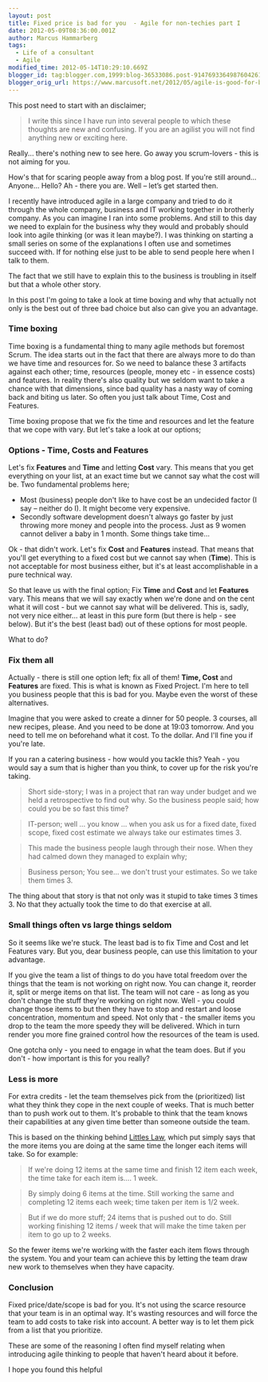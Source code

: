 ```yaml
---
layout: post
title: Fixed price is bad for you  - Agile for non-techies part I
date: 2012-05-09T08:36:00.001Z
author: Marcus Hammarberg
tags:
  - Life of a consultant
  - Agile
modified_time: 2012-05-14T10:29:10.669Z
blogger_id: tag:blogger.com,1999:blog-36533086.post-9147693364987604261
blogger_orig_url: https://www.marcusoft.net/2012/05/agile-is-good-for-business-part-i.html
---
```


This post need to start with an disclaimer;

> I write this since I have run into several people to which these thoughts are new and confusing. If you are an agilist you will not find anything new or exciting here.

Really... there's nothing new to see here. Go away you scrum-lovers - this is not aiming for you.

How's that for scaring people away from a blog post. If you're still around... Anyone... Hello? Ah - there you are. Well – let’s get started then.

I recently have introduced agile in a large company and tried to do it through the whole company, business and IT working together in brotherly company. As you can imagine I ran into some problems. And still to this day we need to explain for the business why they would and probably should look into agile thinking (or was it lean maybe?). I was thinking on starting a small series on some of the explanations I often use and sometimes succeed with. If for nothing else just to be able to send people here when I talk to them.

The fact that we still have to explain this to the business is troubling in itself but that a whole other story.

In this post I'm going to take a look at time boxing and why that actually not only is the best out of three bad choice but also can give you an advantage.

### Time boxing

Time boxing is a fundamental thing to many agile methods but foremost Scrum. The idea starts out in the fact that there are always more to do than we have time and resources for. So we need to balance these 3 artifacts against each other; time, resources (people, money etc - in essence costs) and features. In reality there's also quality but we seldom want to take a chance with that dimensions, since bad quality has a nasty way of coming back and biting us later. So often you just talk about Time, Cost and Features.

Time boxing propose that we fix the time and resources and let the feature that we cope with vary. But let's take a look at our options;

### Options - Time, Costs and Features

Let's fix **Features** and **Time** and letting **Cost** vary. This means that you get everything on your list, at an exact time but we cannot say what the cost will be. Two fundamental problems here;

- Most (business) people don't like to have cost be an undecided factor (I say – neither do I). It might become very expensive.
- Secondly software development doesn't always go faster by just throwing more money and people into the process. Just as 9 women cannot deliver a baby in 1 month. Some things take time...

Ok - that didn't work. Let's fix **Cost** and **Features** instead. That means that you'll get everything to a fixed cost but we cannot say when (**Time**). This is not acceptable for most business either, but it's at least accomplishable in a pure technical way.

So that leave us with the final option; Fix **Time** and **Cost** and let **Features** vary. This means that we will say exactly when we're done and on the cent what it will cost - but we cannot say what will be delivered. This is, sadly, not very nice either... at least in this pure form (but there is help - see below). But it's the best (least bad) out of these options for most people.

What to do?

### Fix them all

Actually - there is still one option left; fix all of them! **Time, Cost** and **Features** are fixed. This is what is known as Fixed Project. I'm here to tell you business people that this is bad for you. Maybe even the worst of these alternatives.

Imagine that you were asked to create a dinner for 50 people. 3 courses, all new recipes, please. And you need to be done at 19:03 tomorrow. And you need to tell me on beforehand what it cost. To the dollar. And I'll fine you if you're late.

If you ran a catering business - how would you tackle this? Yeah - you would say a sum that is higher than you think, to cover up for the risk you're taking.

> Short side-story; I was in a project that ran way under budget and we held a retrospective to find out why. So the business people said; how could you be so fast this time?

> IT-person; well ... you know ... when you ask us for a fixed date, fixed scope, fixed cost estimate we always take our estimates times 3.

> This made the business people laugh through their nose. When they had calmed down they managed to explain why;

> Business person; You see... we don't trust your estimates. So we take them times 3.

The thing about that story is that not only was it stupid to take times 3 times 3. No that they actually took the time to do that exercise at all.

### Small things often vs large things seldom

So it seems like we're stuck. The least bad is to fix Time and Cost and let Features vary. But you, dear business people, can use this limitation to your advantage.

If you give the team a list of things to do you have total freedom over the things that the team is not working on right now. You can change it, reorder it, split or merge items on that list. The team will not care - as long as you don't change the stuff they're working on right now. Well - you could change those items to but then they have to stop and restart and loose concentration, momentum and speed.
Not only that - the smaller items you drop to the team the more speedy they will be delivered. Which in turn render you more fine grained control how the resources of the team is used.

One gotcha only - you need to engage in what the team does. But if you don't - how important is this for you really?

### Less is more

For extra credits - let the team themselves pick from the (prioritized) list what they think they cope in the next couple of weeks. That is much better than to push work out to them. It's probable to think that the team knows their capabilities at any given time better than someone outside the team.

This is based on the thinking behind [Littles Law](http://en.wikipedia.org/wiki/Little's_law), which put simply says that the more items you are doing at the same time the longer each items will take. So for example:

> If we're doing 12 items at the same time and finish 12 item each week, the time take for each item is.... 1 week.

> By simply doing 6 items at the time. Still working the same and completing 12 items each week; time taken per item is 1/2 week.

> But if we do more stuff; 24 items that is pushed out to do. Still working finishing 12 items / week that will make the time taken per item to go up to 2 weeks.

So the fewer items we're working with the faster each item flows through the system. You and your team can achieve this by letting the team draw new work to themselves when they have capacity.

### Conclusion

Fixed price/date/scope is bad for you. It's not using the scarce resource that your team is in an optimal way. It's wasting resources and will force the team to add costs to take risk into account. A better way is to let them pick from a list that you prioritize.

These are some of the reasoning I often find myself relating when introducing agile thinking to people that haven't heard about it before.

I hope you found this helpful
